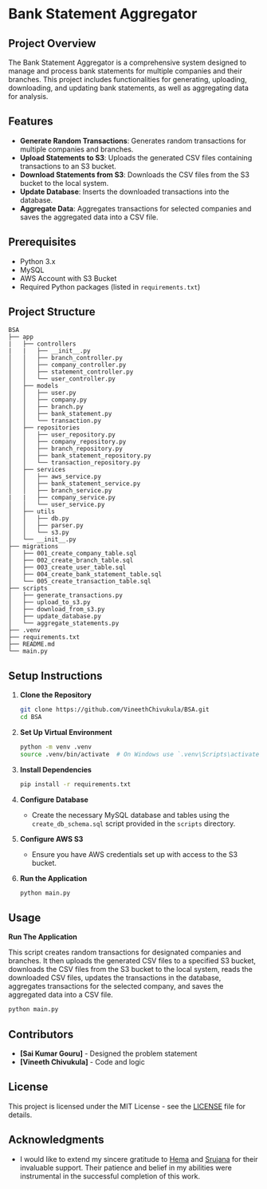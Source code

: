 # Bank Statement Aggregator

## Project Overview

The Bank Statement Aggregator is a comprehensive system designed to manage and process bank statements for multiple companies and their branches. This project includes functionalities for generating, uploading, downloading, and updating bank statements, as well as aggregating data for analysis.

## Features

- **Generate Random Transactions**: Generates random transactions for multiple companies and branches.
- **Upload Statements to S3**: Uploads the generated CSV files containing transactions to an S3 bucket.
- **Download Statements from S3**: Downloads the CSV files from the S3 bucket to the local system.
- **Update Database**: Inserts the downloaded transactions into the database.
- **Aggregate Data**: Aggregates transactions for selected companies and saves the aggregated data into a CSV file.

## Prerequisites

- Python 3.x
- MySQL
- AWS Account with S3 Bucket
- Required Python packages (listed in `requirements.txt`)

## Project Structure

```
BSA
├── app
|   ├── controllers
|   |   ├── __init__.py 
│   │   ├── branch_controller.py
│   │   ├── company_controller.py
│   │   ├── statement_controller.py
│   │   └── user_controller.py
│   ├── models
│   │   ├── user.py
│   │   ├── company.py
│   │   ├── branch.py
│   │   ├── bank_statement.py
│   │   └── transaction.py
│   ├── repositories
│   │   ├── user_repository.py
│   │   ├── company_repository.py
│   │   ├── branch_repository.py
│   │   ├── bank_statement_repository.py
│   │   └── transaction_repository.py
│   ├── services
│   │   ├── aws_service.py
│   │   ├── bank_statement_service.py
│   │   ├── branch_service.py
|   |   ├── company_service.py
│   │   └── user_service.py
│   ├── utils
│   │   ├── db.py
│   │   ├── parser.py
│   │   └── s3.py
│   └── __init__.py 
├── migrations
│   ├── 001_create_company_table.sql
│   ├── 002_create_branch_table.sql
│   ├── 003_create_user_table.sql
│   ├── 004_create_bank_statement_table.sql
│   └── 005_create_transaction_table.sql
├── scripts
│   ├── generate_transactions.py
│   ├── upload_to_s3.py
│   ├── download_from_s3.py
│   ├── update_database.py
│   └── aggregate_statements.py
├── .venv
├── requirements.txt
├── README.md
└── main.py
```

## Setup Instructions

1. **Clone the Repository**

   ```bash
   git clone https://github.com/VineethChivukula/BSA.git
   cd BSA
   ```

2. **Set Up Virtual Environment**

   ```bash
   python -m venv .venv
   source .venv/bin/activate  # On Windows use `.venv\Scripts\activate`
   ```

3. **Install Dependencies**

   ```bash
   pip install -r requirements.txt
   ```

4. **Configure Database**

   - Create the necessary MySQL database and tables using the `create_db_schema.sql` script provided in the `scripts` directory.

5. **Configure AWS S3**

   - Ensure you have AWS credentials set up with access to the S3 bucket.

6. **Run the Application**

   ```bash
   python main.py
   ```

## Usage

**Run The Application**

   This script creates random transactions for designated companies and branches. It then uploads the generated CSV files to a specified S3 bucket, downloads the CSV files from the S3 bucket to the local system, reads the downloaded CSV files, updates the transactions in the database, aggregates transactions for the selected company, and saves the aggregated data into a CSV file.

   ```bash
   python main.py
   ```

## Contributors

- **[Sai Kumar Gouru]** - Designed the problem statement
- **[Vineeth Chivukula]** - Code and logic


## License

This project is licensed under the MIT License - see the [LICENSE](LICENSE) file for details.

## Acknowledgments

- I would like to extend my sincere gratitude to [Hema](https://www.linkedin.com/in/hemaannaluru/) and [Srujana](https://www.linkedin.com/in/srujanavattamwar/) for their invaluable support. Their patience and belief in my abilities were instrumental in the successful completion of this work.
```